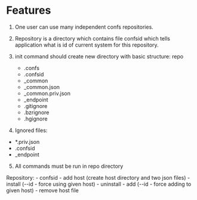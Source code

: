 # Features

1. One user can use many independent confs repositories.
2. Repository is a directory which contains file confsid which tells application
   what is id of current system for this repository.
3. init command should create new directory with basic structure:
    repo
     - .confs
     - .confsid
     - _common
     - _common.json
     - _common.priv.json
     - _endpoint
     - .gitignore
     - .bzrignore
     - .hgignore

4. Ignored files:
 - \*.priv.json
 - .confsid
 - \_endpoint

5. All commands must be run in repo directory

Repository:
    - confsid
    - add host (create host directory and two json files)
    - install (--id - force using given host)
    - uninstall
    - add (--id - force adding to given host)
    - remove host file

